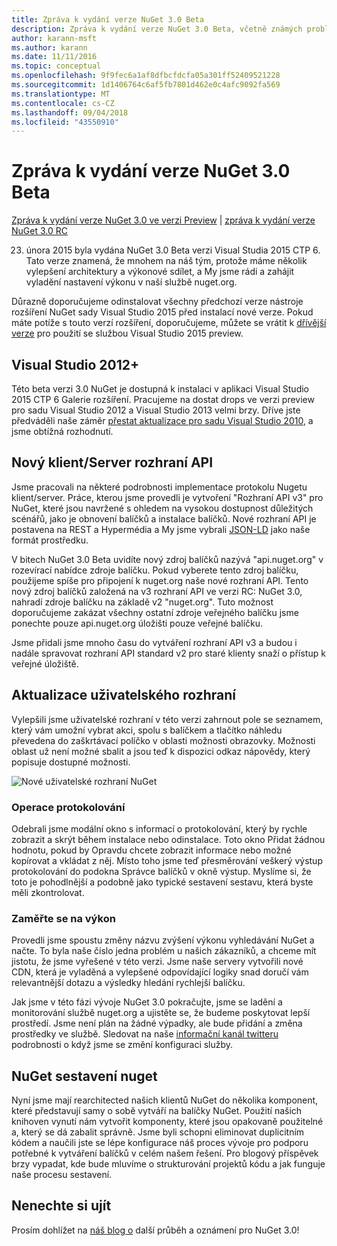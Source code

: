 ```yaml
---
title: Zpráva k vydání verze NuGet 3.0 Beta
description: Zpráva k vydání verze NuGet 3.0 Beta, včetně známých problémů, opravy chyb, nové funkce a chcete.
author: karann-msft
ms.author: karann
ms.date: 11/11/2016
ms.topic: conceptual
ms.openlocfilehash: 9f9fec6a1af8dfbcfdcfa05a301ff52409521228
ms.sourcegitcommit: 1d1406764c6af5fb7801d462e0c4afc9092fa569
ms.translationtype: MT
ms.contentlocale: cs-CZ
ms.lasthandoff: 09/04/2018
ms.locfileid: "43550910"
---
```

# <a name="nuget-30-beta-release-notes"></a>Zpráva k vydání verze NuGet 3.0 Beta

[Zpráva k vydání verze NuGet 3.0 ve verzi Preview](../release-notes/nuget-3.0-preview.md) | [zpráva k vydání verze NuGet 3.0 RC](../release-notes/nuget-3.0-rc.md)

23. února 2015 byla vydána NuGet 3.0 Beta verzi Visual Studia 2015 CTP 6. Tato verze znamená, že mnohem na náš tým, protože máme několik vylepšení architektury a výkonové sdílet, a My jsme rádi a zahájit vyladění nastavení výkonu v naší službě nuget.org.

Důrazně doporučujeme odinstalovat všechny předchozí verze nástroje rozšíření NuGet sady Visual Studio 2015 před instalací nové verze.  Pokud máte potíže s touto verzí rozšíření, doporučujeme, můžete se vrátit k [dřívější verze](http://nuget.codeplex.com/downloads/get/909582) pro použití se službou Visual Studio 2015 preview.

## <a name="visual-studio-2012"></a>Visual Studio 2012+

Této beta verzi 3.0 NuGet je dostupná k instalaci v aplikaci Visual Studio 2015 CTP 6 Galerie rozšíření. Pracujeme na dostat drops ve verzi preview pro sadu Visual Studio 2012 a Visual Studio 2013 velmi brzy. Dříve jste předváděli naše záměr [přestat aktualizace pro sadu Visual Studio 2010](http://blog.nuget.org/20141002/visual-studio-2010.html), a jsme obtížná rozhodnutí.

## <a name="new-clientserver-api"></a>Nový klient/Server rozhraní API

Jsme pracovali na některé podrobnosti implementace protokolu Nugetu klient/server. Práce, kterou jsme provedli je vytvoření "Rozhraní API v3" pro NuGet, které jsou navržené s ohledem na vysokou dostupnost důležitých scénářů, jako je obnovení balíčků a instalace balíčků. Nové rozhraní API je postavena na REST a Hypermédia a My jsme vybrali [JSON-LD](http://json-ld.org) jako naše formát prostředku.

V bitech NuGet 3.0 Beta uvidíte nový zdroj balíčků nazývá "api.nuget.org" v rozevírací nabídce zdroje balíčku.   Pokud vyberete tento zdroj balíčku, použijeme spíše pro připojení k nuget.org naše nové rozhraní API. Tento nový zdroj balíčků založená na v3 rozhraní API ve verzi RC: NuGet 3.0, nahradí zdroje balíčku na základě v2 "nuget.org".  Tuto možnost doporučujeme zakázat všechny ostatní zdroje veřejného balíčku jsme ponechte pouze api.nuget.org úložišti pouze veřejné balíčku.

Jsme přidali jsme mnoho času do vytváření rozhraní API v3 a budou i nadále spravovat rozhraní API standard v2 pro staré klienty snaží o přístup k veřejné úložiště.

## <a name="updated-ui"></a>Aktualizace uživatelského rozhraní

Vylepšili jsme uživatelské rozhraní v této verzi zahrnout pole se seznamem, který vám umožní vybrat akci, spolu s balíčkem a tlačítko náhledu převedena do zaškrtávací políčko v oblasti možnosti obrazovky.  Možnosti oblast už není možné sbalit a jsou teď k dispozici odkaz nápovědy, který popisuje dostupné možnosti.

![Nové uživatelské rozhraní NuGet](./media/NuGet-3.0-Beta/updated-ui.png)


### <a name="operation-logging"></a>Operace protokolování

Odebrali jsme modální okno s informací o protokolování, který by rychle zobrazit a skrýt během instalace nebo odinstalace.  Toto okno Přidat žádnou hodnotu, pokud by Opravdu chcete zobrazit informace nebo možné kopírovat a vkládat z něj.  Místo toho jsme teď přesměrování veškerý výstup protokolování do podokna Správce balíčků v okně výstup.  Myslíme si, že toto je pohodlnější a podobně jako typické sestavení sestavu, která byste měli zkontrolovat.


### <a name="focus-on-performance"></a>Zaměřte se na výkon

Provedli jsme spoustu změny názvu zvýšení výkonu vyhledávání NuGet a načte.  To byla naše číslo jedna problém u našich zákazníků, a chceme mít jistotu, že jsme vyřešené v této verzi.  Jsme naše servery vytvořili nové CDN, která je vyladěná a vylepšené odpovídající logiky snad doručí vám relevantnější dotazu a výsledky hledání rychlejší balíčku.

Jak jsme v této fázi vývoje NuGet 3.0 pokračujte, jsme se ladění a monitorování službě nuget.org a ujistěte se, že budeme poskytovat lepší prostředí.  Jsme není plán na žádné výpadky, ale bude přidání a změna prostředky ve službě.  Sledovat na naše [informační kanál twitteru](http://twitter.com/nuget) podrobnosti o když jsme se změní konfiguraci služby.

## <a name="building-nuget-with-nuget"></a>NuGet sestavení nuget

Nyní jsme mají rearchitected našich klientů NuGet do několika komponent, které představují samy o sobě vytváří na balíčky NuGet. Použití našich knihoven vynutí nám vytvořit komponenty, které jsou opakovaně použitelné a, který se dá zabalit správně.  Jsme byli schopni eliminovat duplicitním kódem a naučili jste se lépe konfigurace náš proces vývoje pro podporu potřebné k vytváření balíčků v celém našem řešení.  Pro blogový příspěvek brzy vypadat, kde bude mluvíme o strukturování projektů kódu a jak funguje naše procesu sestavení.

## <a name="stay-tuned"></a>Nenechte si ujít

Prosím dohlížet na [náš blog o](http://blog.nuget.org) další průběh a oznámení pro NuGet 3.0!
